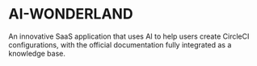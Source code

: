 # AI-WONDERLAND
An innovative SaaS application that uses AI to help users create CircleCI configurations, with the official documentation fully integrated as a knowledge base.
